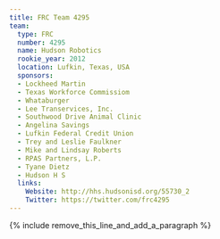 ```yaml
---
title: FRC Team 4295
team:
  type: FRC
  number: 4295
  name: Hudson Robotics
  rookie_year: 2012
  location: Lufkin, Texas, USA
  sponsors:
  - Lockheed Martin
  - Texas Workforce Commissiom
  - Whataburger
  - Lee Transervices, Inc.
  - Southwood Drive Animal Clinic
  - Angelina Savings
  - Lufkin Federal Credit Union
  - Trey and Leslie Faulkner
  - Mike and Lindsay Roberts
  - RPAS Partners, L.P.
  - Tyane Dietz
  - Hudson H S
  links:
    Website: http://hhs.hudsonisd.org/55730_2
    Twitter: https://twitter.com/frc4295
---
```


{% include remove_this_line_and_add_a_paragraph %}